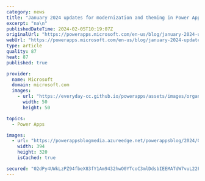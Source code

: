```yaml
---
category: news
title: "January 2024 updates for modernization and theming in Power Apps"
excerpt: "na\n"
publishedDateTime: 2024-02-05T10:19:07Z
originalUrl: "https://powerapps.microsoft.com/en-us/blog/january-2024-updates-for-modernization-and-theming-in-power-apps/"
webUrl: "https://powerapps.microsoft.com/en-us/blog/january-2024-updates-for-modernization-and-theming-in-power-apps/"
type: article
quality: 87
heat: 87
published: true

provider:
  name: Microsoft
  domain: microsoft.com
  images:
    - url: "https://everyday-cc.github.io/powerapps/assets/images/organizations/microsoft.com-50x50.jpg"
      width: 50
      height: 50

topics:
  - Power Apps

images:
  - url: "https://powerappsblogmedia.azureedge.net/powerappsblog/2024/02/image.png"
    width: 394
    height: 320
    isCached: true

secured: "02dPy4UWkLzPZ94fbeX83fY1Am9432hwO0YTcoC3mlDdsbIEEMATdW7vuL22FubHIx251ZAUx2xehGwZQUZxwn4I+Id7+2s+iiHnXgjzjYBupFXGRQcDZy7/ehSbsMfTBQu7IWi1J2nR+q+/a2ELtHmP8vuWcJQMhkA+YdkghQnLkr+Ku40eQLdk4CnnNfNu1aAlGrkL3iuRQH2XZxYgDj9n4a2vWdAmJirYyKEEcyEtITHdNbXw6rUl3H2ns4IUlqvDSzGFpGDsgaMTD5xFVIgS2Nxe4SO9L58jtbnblZN4xWnZsBxavY9IWis5DhEghHqw491+PQoSR0wtk1DA2ZAPQzh4ZY+tDvdAUobDFnA=;T49r+lWw11Lq6fOaHlFo9w=="
---
```


